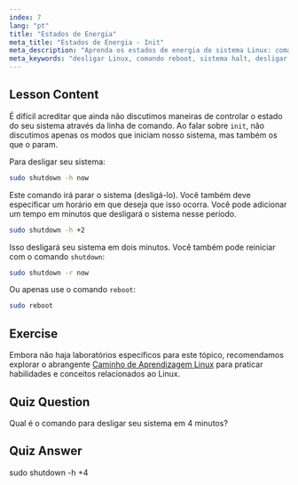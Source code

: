 ```yaml
---
index: 7
lang: "pt"
title: "Estados de Energia"
meta_title: "Estados de Energia - Init"
meta_description: "Aprenda os estados de energia do sistema Linux: comandos shutdown, reboot e halt. Entenda como desligar ou reiniciar seu sistema Linux com segurança. Comece com comandos essenciais!"
meta_keywords: "desligar Linux, comando reboot, sistema halt, desligar Linux, comandos Linux, Linux para iniciantes, tutorial Linux, estados do sistema"
---
```


## Lesson Content

É difícil acreditar que ainda não discutimos maneiras de controlar o estado do seu sistema através da linha de comando. Ao falar sobre `init`, não discutimos apenas os modos que iniciam nosso sistema, mas também os que o param.

Para desligar seu sistema:

```bash
sudo shutdown -h now
```

Este comando irá parar o sistema (desligá-lo). Você também deve especificar um horário em que deseja que isso ocorra. Você pode adicionar um tempo em minutos que desligará o sistema nesse período.

```bash
sudo shutdown -h +2
```

Isso desligará seu sistema em dois minutos. Você também pode reiniciar com o comando `shutdown`:

```bash
sudo shutdown -r now
```

Ou apenas use o comando `reboot`:

```bash
sudo reboot
```

## Exercise

Embora não haja laboratórios específicos para este tópico, recomendamos explorar o abrangente [Caminho de Aprendizagem Linux](https://labex.io/pt/learn/linux) para praticar habilidades e conceitos relacionados ao Linux.

## Quiz Question

Qual é o comando para desligar seu sistema em 4 minutos?

## Quiz Answer

sudo shutdown -h +4
